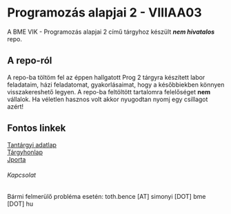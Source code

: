 # Programozás alapjai 2 - VIIIAA03

A BME VIK - Programozás alapjai 2 című tárgyhoz készült ***nem hivatalos*** repo.

## A repo-ról

A repo-ba töltöm fel az éppen hallgatott Prog 2 tárgyra készített labor feladataim, házi feladatomat, gyakorlásaimat, hogy a későbbiekben könnyen visszakereshető legyen. A repo-ba feltöltött tartalomra felelőséget **nem** vállalok. Ha véletlen hasznos volt akkor nyugodtan nyomj egy csillagot azért!

## Fontos linkek

[Tantárgyi adatlap](https://portal.vik.bme.hu/kepzes/targyak/VIIIAA03) <br>
[Tárgyhonlap](https://infocpp.iit.bme.hu) <br>
[Jporta](https://jporta.iit.bme.hu/home/)


###### Kapcsolat
Bármi felmerülő probléma esetén: toth.bence [AT] simonyi [DOT] bme [DOT] hu
